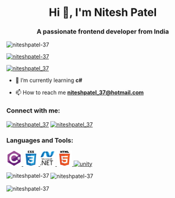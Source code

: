 <h1 align="center">Hi 👋, I'm Nitesh Patel</h1>
<h3 align="center">A passionate frontend developer from India</h3>

<p align="left"> <img src="https://komarev.com/ghpvc/?username=niteshpatel-37&label=Profile%20views&color=0e75b6&style=flat" alt="niteshpatel-37" /> </p>

<p align="left"> <a href="https://github.com/ryo-ma/github-profile-trophy"><img src="https://github-profile-trophy.vercel.app/?username=niteshpatel-37" alt="niteshpatel-37" /></a> </p>

<p align="left"> <a href="https://twitter.com/niteshpatel_37" target="blank"><img src="https://img.shields.io/twitter/follow/niteshpatel_37?logo=twitter&style=for-the-badge" alt="niteshpatel_37" /></a> </p>

- 🌱 I’m currently learning **c#**

- 📫 How to reach me **niteshpatel_37@hotmail.com**

<h3 align="left">Connect with me:</h3>
<p align="left">
<a href="https://twitter.com/niteshpatel_37" target="blank"><img align="center" src="https://raw.githubusercontent.com/rahuldkjain/github-profile-readme-generator/master/src/images/icons/Social/twitter.svg" alt="niteshpatel_37" height="30" width="40" /></a>
<a href="https://instagram.com/niteshpatel_37" target="blank"><img align="center" src="https://raw.githubusercontent.com/rahuldkjain/github-profile-readme-generator/master/src/images/icons/Social/instagram.svg" alt="niteshpatel_37" height="30" width="40" /></a>
</p>

<h3 align="left">Languages and Tools:</h3>
<p align="left"> <a href="https://www.w3schools.com/cs/" target="_blank" rel="noreferrer"> <img src="https://raw.githubusercontent.com/devicons/devicon/master/icons/csharp/csharp-original.svg" alt="csharp" width="40" height="40"/> </a> <a href="https://www.w3schools.com/css/" target="_blank" rel="noreferrer"> <img src="https://raw.githubusercontent.com/devicons/devicon/master/icons/css3/css3-original-wordmark.svg" alt="css3" width="40" height="40"/> </a> <a href="https://dotnet.microsoft.com/" target="_blank" rel="noreferrer"> <img src="https://raw.githubusercontent.com/devicons/devicon/master/icons/dot-net/dot-net-original-wordmark.svg" alt="dotnet" width="40" height="40"/> </a> <a href="https://www.w3.org/html/" target="_blank" rel="noreferrer"> <img src="https://raw.githubusercontent.com/devicons/devicon/master/icons/html5/html5-original-wordmark.svg" alt="html5" width="40" height="40"/> </a> <a href="https://unity.com/" target="_blank" rel="noreferrer"> <img src="https://www.vectorlogo.zone/logos/unity3d/unity3d-icon.svg" alt="unity" width="40" height="40"/> </a> </p>

<p><img align="left" src="https://github-readme-stats.vercel.app/api/top-langs?username=niteshpatel-37&show_icons=true&locale=en&layout=compact" alt="niteshpatel-37" /></p>

<p>&nbsp;<img align="center" src="https://github-readme-stats.vercel.app/api?username=niteshpatel-37&show_icons=true&locale=en" alt="niteshpatel-37" /></p>

<p><img align="center" src="https://github-readme-streak-stats.herokuapp.com/?user=niteshpatel-37&" alt="niteshpatel-37" /></p>
